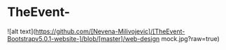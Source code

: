 # TheEvent-

![alt text](https://github.com/[Nevena-Milivojevic]/[TheEvent-Bootstrapv5.0.1-website-]/blob/[master]/web-design mock.jpg?raw=true)
